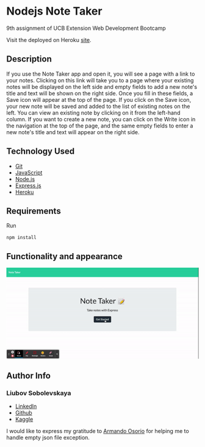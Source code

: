 # Nodejs Note Taker

9th assignment of UCB Extension Web Development Bootcamp

Visit the deployed on Heroku [site](https://note-taker-nodejs-impl.herokuapp.com/notes).
## Description

If you use the Note Taker app and open it, you will see a page with a link to your notes. Clicking on this link will take you to a page where your existing notes will be displayed on the left side and empty fields to add a new note's title and text will be shown on the right side. Once you fill in these fields, a Save icon will appear at the top of the page. If you click on the Save icon, your new note will be saved and added to the list of existing notes on the left. You can view an existing note by clicking on it from the left-hand column. If you want to create a new note, you can click on the Write icon in the navigation at the top of the page, and the same empty fields to enter a new note's title and text will appear on the right side.

## Technology Used 
   
* [Git](https://git-scm.com/)   
* [JavaScript](https://www.javascript.com/)   
* [Node.js](https://nodejs.dev/)
* [Express.js](https://expressjs.com/)
* [Heroku](https://www.heroku.com)

## Requirements
Run
```
npm install
```

## Functionality and appearance
![](./imgs/notestaker.gif)

## Author Info

### Liubov Sobolevskaya
* [LinkedIn](https://www.linkedin.com/in/liubov-sobolevskaya-45756a101/)
* [Github](https://github.com/LiubovSobolevskaya)
* [Kaggle](https://www.kaggle.com/lyubovsobolevskaya)

I would like to express my gratitude to [Armando Osorio](https://www.linkedin.com/in/mandoosorio/) for helping me to handle empty json file exception.  
